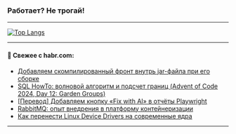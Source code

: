 ### Работает? Не трогай!

---
<!--
#### 🛠️ Technical stack:

![Java](https://img.shields.io/badge/Java-informational?logo=Oracle&style=flat&logoColor=white&color=FF4500)
![Kotlin](https://img.shields.io/badge/Kotlin-informational?logo=Kotlin&style=flat&logoColor=white&color=774D97)
![TS](https://img.shields.io/badge/TypeScript-informational?logo=typeScript&style=flat&logoColor=black&color=017acc)
![Python](https://img.shields.io/badge/Python-informational?logo=Python&style=flat&logoColor=black&color=ffdd54) <br>
![Spring](https://img.shields.io/badge/Spring-informational?logo=Spring&style=flat&logoColor=white&color=6DB33F) 
![SpringBoot](https://img.shields.io/badge/SpringBoot-informational?logo=SpringBoot&style=flat&logoColor=white&color=6DB33F)
![Nest](https://img.shields.io/badge/NestJS-informational?logo=NestJS&style=flat&logoColor=white&color=E0234E) 
![NodeJS](https://img.shields.io/badge/NodeJS-informational?logo=node.js&style=flat&logoColor=white&color=70A760)<br>
![PostgreSQL](https://img.shields.io/badge/PostgreSQL-informational?logo=PostgreSQL&style=flat&logoColor=white&color=DAA520)
![MongoDB](https://img.shields.io/badge/MongoDB-informational?logo=MongoDB&style=flat&logoColor=white&color=870000)
![Apache](https://img.shields.io/badge/Apache-informational?logo=apache&style=flat&logoColor=white&color=f74e28)

___ 
-->

<!--- #### 🛠️ : --->

[![Top Langs](https://github-readme-stats-82jvfl3w3-advtsettinggmailcoms-projects.vercel.app/api/top-langs/?username=zloylis&langs_count=10&hide_title=true&title_color=e6edf3&size_weight=0.5&count_weight=0.5&layout=compact&hide_progress=true&hide_border=true&theme=dracula)](https://github.com/zloylis)

<!---


####  :octocat:&nbsp;&nbsp; Статистика:

![GitHub stats](https://github-readme-stats-u2qms2cxw-advtsettinggmailcoms-projects.vercel.app/api?username=zloylis&show_icons=true&hide_border=true&theme=dracula&title_color=e6edf3&include_all_commits=true&count_private=true&hide_rank=false&hide_title=true&rank_icon=github)
-->
---

#### 💬 Свежее с habr.com:

<!-- BLOG-POST-LIST:START -->
- [Добавляем скомпилированный фронт внутрь jar-файла при его сборке](https://habr.com/ru/articles/875546/?utm_source=habrahabr&utm_medium=rss&utm_campaign=875546)
- [SQL HowTo: волновой алгоритм и подсчет границ &lpar;Advent of Code 2024, Day 12: Garden Groups&rpar;](https://habr.com/ru/companies/tensor/articles/875512/?utm_source=habrahabr&utm_medium=rss&utm_campaign=875512)
- [[Перевод] Добавляем кнопку «Fix with AI» в отчёты Playwright](https://habr.com/ru/articles/875448/?utm_source=habrahabr&utm_medium=rss&utm_campaign=875448)
- [RabbitMQ: опыт внедрения в платформу контейнеризации](https://habr.com/ru/companies/dbraincloud/articles/875366/?utm_source=habrahabr&utm_medium=rss&utm_campaign=875366)
- [Как перенести Linux Device Drivers на современные ядра](https://habr.com/ru/companies/yandex/articles/873288/?utm_source=habrahabr&utm_medium=rss&utm_campaign=873288)
<!-- BLOG-POST-LIST:END -->

---
